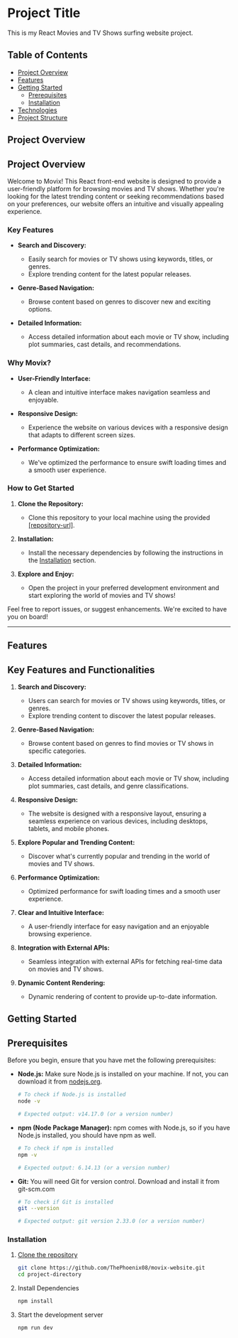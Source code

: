 # Project Title

This is my React Movies and TV Shows surfing website project.

## Table of Contents
- [Project Overview](#project-overview)
- [Features](#features)
- [Getting Started](#getting-started)
  - [Prerequisites](#prerequisites)
  - [Installation](#installation)
- [Technologies](#technologies)
- [Project Structure](#project-structure)

## Project Overview

## Project Overview

Welcome to Movix! This React front-end website is designed to provide a user-friendly platform for browsing movies and TV shows. Whether you're looking for the latest trending content or seeking recommendations based on your preferences, our website offers an intuitive and visually appealing experience.

### Key Features

- **Search and Discovery:**
  - Easily search for movies or TV shows using keywords, titles, or genres.
  - Explore trending content for the latest popular releases.

- **Genre-Based Navigation:**
  - Browse content based on genres to discover new and exciting options.

- **Detailed Information:**
  - Access detailed information about each movie or TV show, including plot summaries, cast details, and recommendations.

### Why Movix?

- **User-Friendly Interface:**
  - A clean and intuitive interface makes navigation seamless and enjoyable.

- **Responsive Design:**
  - Experience the website on various devices with a responsive design that adapts to different screen sizes.

- **Performance Optimization:**
  - We've optimized the performance to ensure swift loading times and a smooth user experience.

### How to Get Started

1. **Clone the Repository:**
   - Clone this repository to your local machine using the provided [\[repository-url\]](https://github.com/ThePhoenix08/movix-website.git).

2. **Installation:**
   - Install the necessary dependencies by following the instructions in the [Installation](#installation) section.

3. **Explore and Enjoy:**
   - Open the project in your preferred development environment and start exploring the world of movies and TV shows!

Feel free to report issues, or suggest enhancements. We're excited to have you on board!

---


## Features

## Key Features and Functionalities

1. **Search and Discovery:**
   - Users can search for movies or TV shows using keywords, titles, or genres.
   - Explore trending content to discover the latest popular releases.

2. **Genre-Based Navigation:**
   - Browse content based on genres to find movies or TV shows in specific categories.

3. **Detailed Information:**
   - Access detailed information about each movie or TV show, including plot summaries, cast details, and genre classifications.

5. **Responsive Design:**
   - The website is designed with a responsive layout, ensuring a seamless experience on various devices, including desktops, tablets, and mobile phones.

10. **Explore Popular and Trending Content:**
    - Discover what's currently popular and trending in the world of movies and TV shows.

11. **Performance Optimization:**
    - Optimized performance for swift loading times and a smooth user experience.

12. **Clear and Intuitive Interface:**
    - A user-friendly interface for easy navigation and an enjoyable browsing experience.

13. **Integration with External APIs:**
    - Seamless integration with external APIs for fetching real-time data on movies and TV shows.

14. **Dynamic Content Rendering:**
    - Dynamic rendering of content to provide up-to-date information.

## Getting Started

## Prerequisites

Before you begin, ensure that you have met the following prerequisites:

- **Node.js:** Make sure Node.js is installed on your machine. If not, you can download it from [nodejs.org](https://nodejs.org/).

  ```bash
  # To check if Node.js is installed
  node -v

  # Expected output: v14.17.0 (or a version number)

- **npm (Node Package Manager):** npm comes with Node.js, so if you have Node.js installed, you should have npm as well.

  ```bash
  # To check if npm is installed
  npm -v

  # Expected output: 6.14.13 (or a version number)

- **Git:** You will need Git for version control. Download and install it from git-scm.com

  ```bash
  # To check if Git is installed
  git --version

  # Expected output: git version 2.33.0 (or a version number)

### Installation

1. [Clone the repository](#)
   ```bash
   git clone https://github.com/ThePhoenix08/movix-website.git
   cd project-directory

2. Install Dependencies
   ```bash
   npm install

3. Start the development server
   ```bash
   npm run dev

